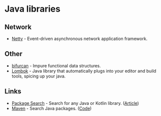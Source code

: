 # Java libraries

## Network

* [Netty](https://github.com/netty/netty) - Event-driven asynchronous network application framework.

## Other

* [bifurcan](https://github.com/lacuna/bifurcan) - Impure functional data structures.
* [Lombok](https://github.com/rzwitserloot/lombok) - Java library that automatically plugs into your editor and build tools, spicing up your java.

## Links

* [Package Search](https://package-search.jetbrains.com/) - Search for any Java or Kotlin library. \([Article](https://blog.jetbrains.com/idea/2020/04/package-search-on-the-web)\)
* [Maven](https://search.maven.org/) - Search Java packages. \([Code](https://github.com/sonatype-nexus-community/search-maven-org/)\)

